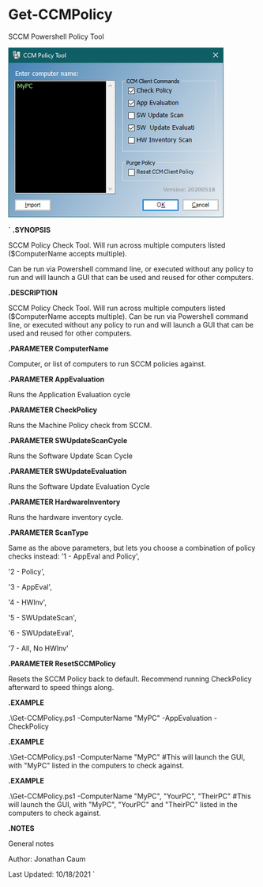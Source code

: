 # Get-CCMPolicy
SCCM Powershell Policy Tool

![GUI](https://github.com/W1sk3r/Get-CCMPolicy/blob/main/Screenshots/Gui%20-%202021-10-18.png?raw=true)

`
**.SYNOPSIS**

SCCM Policy Check Tool. Will run across multiple computers listed ($ComputerName accepts multiple). 

Can be run via Powershell command line, or executed without any policy to run and will launch a GUI that can be used and reused for other computers.

**.DESCRIPTION**

SCCM Policy Check Tool. Will run across multiple computers listed ($ComputerName accepts multiple). 
Can be run via Powershell command line, or executed without any policy to run and will launch a GUI that can be used and reused for other computers.


**.PARAMETER ComputerName**

Computer, or list of computers to run SCCM policies against.


**.PARAMETER AppEvaluation**

Runs the Application Evaluation cycle


**.PARAMETER CheckPolicy**

Runs the Machine Policy check from SCCM.


**.PARAMETER SWUpdateScanCycle**

Runs the Software Update Scan Cycle


**.PARAMETER SWUpdateEvaluation**

Runs the Software Update Evaluation Cycle


**.PARAMETER HardwareInventory**

Runs the hardware inventory cycle.


**.PARAMETER ScanType**

Same as the above parameters, but lets you choose a combination of policy checks instead:
 '1 - AppEval and Policy',
 
 '2 - Policy',
 
 '3 - AppEval',
 
 '4 - HWInv',
 
 '5 - SWUpdateScan',
 
 '6 - SWUpdateEval',
 
 '7 - All, No HWInv'
 
 
 
**.PARAMETER ResetSCCMPolicy**

Resets the SCCM Policy back to default. 
Recommend running CheckPolicy afterward to speed things along.


**.EXAMPLE**

.\Get-CCMPolicy.ps1 -ComputerName "MyPC" -AppEvaluation -CheckPolicy

**.EXAMPLE**

.\Get-CCMPolicy.ps1 -ComputerName "MyPC"
#This will launch the GUI, with "MyPC" listed in the computers to check against.

**.EXAMPLE**

.\Get-CCMPolicy.ps1 -ComputerName "MyPC", "YourPC", "TheirPC"
#This will launch the GUI, with "MyPC", "YourPC" and "TheirPC" listed in the computers to check against.

**.NOTES**

General notes

Author: Jonathan Caum

Last Updated: 10/18/2021
`
